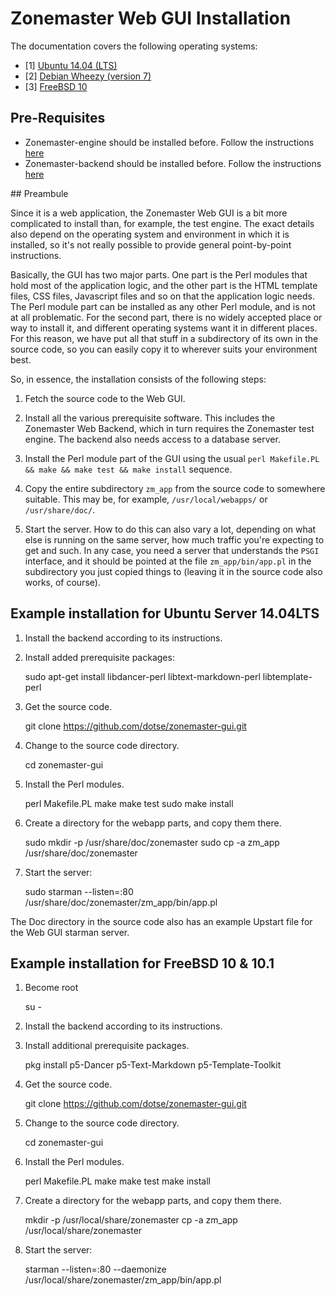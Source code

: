 # Zonemaster Web GUI Installation

The documentation covers the following operating systems:

 * [1] <a href="#Debian">Ubuntu 14.04 (LTS)</a>
 * [2] <a href="#Debian">Debian Wheezy (version 7)</a>
 * [3] <a href="#FreeBSD">FreeBSD 10</a>

## Pre-Requisites

   * Zonemaster-engine should be installed before. Follow the instructions
[here](https://github.com/dotse/zonemaster-engine/blob/master/docs/installation.md)
   * Zonemaster-backend should be installed before. Follow the instructions
[here](https://github.com/dotse/zonemaster-backend/blob/master/docs/installation.md)

## Preambule

Since it is a web application, the Zonemaster Web GUI is a bit more complicated to install than, for example, the test engine. The exact details also depend on the operating system and environment in which it is installed, so it's not really possible to provide general point-by-point instructions.

Basically, the GUI has two major parts. One part is the Perl modules that hold most of the application logic, and the other part is the HTML template files, CSS files, Javascript files and so on that the application logic needs. The Perl module part can be installed as any other Perl module, and is not at all problematic. For the second part, there is no widely accepted place or way to install it, and different operating systems want it in different places. For this reason, we have put all that stuff in a subdirectory of its own in the source code, so you can easily copy it to wherever suits your environment best.

So, in essence, the installation consists of the following steps:

1) Fetch the source code to the Web GUI.

2) Install all the various prerequisite software. This includes the Zonemaster Web Backend, which in turn requires the Zonemaster test engine. The backend also needs access to a database server.

3) Install the Perl module part of the GUI using the usual `perl Makefile.PL && make && make test && make install` sequence.

4) Copy the entire subdirectory `zm_app` from the source code to somewhere suitable. This may be, for example, `/usr/local/webapps/` or `/usr/share/doc/`.

5) Start the server. How to do this can also vary a lot, depending on what else is running on the same server, how much traffic you're expecting to get and such. In any case, you need a server that understands the `PSGI` interface, and it should be pointed at the file `zm_app/bin/app.pl` in the subdirectory you just copied things to (leaving it in the source code also works, of course).

## <a name="Debian"></a> Example installation for Ubuntu Server 14.04LTS

1) Install the backend according to its instructions.

2) Install added prerequisite packages:

    sudo apt-get install libdancer-perl libtext-markdown-perl libtemplate-perl

3) Get the source code.

    git clone https://github.com/dotse/zonemaster-gui.git

4) Change to the source code directory.

    cd zonemaster-gui

5) Install the Perl modules.

    perl Makefile.PL
    make
    make test
    sudo make install

6) Create a directory for the webapp parts, and copy them there.

    sudo mkdir -p /usr/share/doc/zonemaster
    sudo cp -a zm_app /usr/share/doc/zonemaster

7) Start the server:

    sudo starman --listen=:80 /usr/share/doc/zonemaster/zm_app/bin/app.pl

The Doc directory in the source code also has an example Upstart file for the Web GUI starman server.

## <a name="FreeBSD"></a> Example installation for FreeBSD 10 & 10.1

1) Become root

   su -

2) Install the backend according to its instructions.

3) Install additional prerequisite packages.

    pkg install p5-Dancer p5-Text-Markdown p5-Template-Toolkit

4) Get the source code.

    git clone https://github.com/dotse/zonemaster-gui.git

5) Change to the source code directory.

    cd zonemaster-gui

6) Install the Perl modules.

    perl Makefile.PL
    make
    make test
    make install

7) Create a directory for the webapp parts, and copy them there.

    mkdir -p /usr/local/share/zonemaster
    cp -a zm_app /usr/local/share/zonemaster

8) Start the server:

    starman --listen=:80 --daemonize /usr/local/share/zonemaster/zm_app/bin/app.pl

